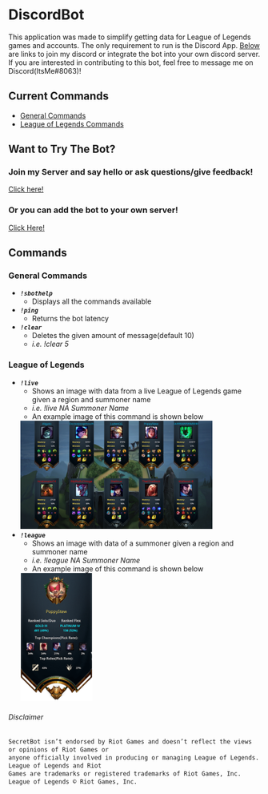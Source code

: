 # DiscordBot
This application was made to simplify getting data for League of Legends games and accounts. The only requirement to run is the Discord App. [Below](#want-to-try-the-bot) are links to join my discord or integrate the bot into your own discord server. If you are interested in contributing to this bot, feel free to message me on Discord(ItsMe#8063)!

## Current Commands
  + [General Commands](#general-commands)
  + [League of Legends Commands](#league-of-legends)

## Want to Try The Bot?
### Join my Server and say hello or ask questions/give feedback!
[Click here!](https://discord.gg/e3SZ2C9)
### Or you can add the bot to your own server!
[Click Here!](https://discordapp.com/api/oauth2/authorize?client_id=659778088519073793&permissions=8&scope=bot)

## Commands
### General Commands
  + ***`!sbothelp`***
    - Displays all the commands available
  + ***`!ping`***
    - Returns the bot latency
  + ***`!clear`***
    - Deletes the given amount of message(default 10)
    - *i.e. !clear 5*

### League of Legends
  + ***`!live`***
    - Shows an image with data from a live League of Legends game given a region and summoner name
    - *i.e. !live NA Summoner Name*
    - An example image of this command is shown below
    <img src="imgs/LiveCommand.png" width="80%">
  + ***`!league`***
    - Shows an image with data of a summoner given a region and summoner name
    - *i.e. !league NA Summoner Name*
    - An example image of this command is shown below
    <img src="imgs/LeagueCommand.png" width="30%">
    
###### Disclaimer
``` Disclaimer
SecretBot isn’t endorsed by Riot Games and doesn’t reflect the views or opinions of Riot Games or 
anyone officially involved in producing or managing League of Legends. League of Legends and Riot 
Games are trademarks or registered trademarks of Riot Games, Inc. League of Legends © Riot Games, Inc.
```

